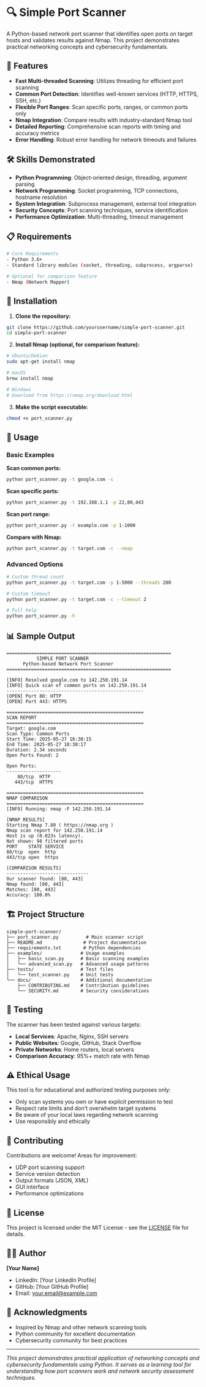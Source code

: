 # 🔍 Simple Port Scanner

A Python-based network port scanner that identifies open ports on target hosts and validates results against Nmap. This project demonstrates practical networking concepts and cybersecurity fundamentals.

## 🚀 Features

- **Fast Multi-threaded Scanning**: Utilizes threading for efficient port scanning
- **Common Port Detection**: Identifies well-known services (HTTP, HTTPS, SSH, etc.)
- **Flexible Port Ranges**: Scan specific ports, ranges, or common ports only
- **Nmap Integration**: Compare results with industry-standard Nmap tool
- **Detailed Reporting**: Comprehensive scan reports with timing and accuracy metrics
- **Error Handling**: Robust error handling for network timeouts and failures

## 🛠️ Skills Demonstrated

- **Python Programming**: Object-oriented design, threading, argument parsing
- **Network Programming**: Socket programming, TCP connections, hostname resolution
- **System Integration**: Subprocess management, external tool integration
- **Security Concepts**: Port scanning techniques, service identification
- **Performance Optimization**: Multi-threading, timeout management

## 📋 Requirements

```bash
# Core Requirements
- Python 3.6+
- Standard library modules (socket, threading, subprocess, argparse)

# Optional for comparison feature
- Nmap (Network Mapper)
```

## 🔧 Installation

1. **Clone the repository:**
```bash
git clone https://github.com/yourusername/simple-port-scanner.git
cd simple-port-scanner
```

2. **Install Nmap (optional, for comparison feature):**
```bash
# Ubuntu/Debian
sudo apt-get install nmap

# macOS
brew install nmap

# Windows
# Download from https://nmap.org/download.html
```

3. **Make the script executable:**
```bash
chmod +x port_scanner.py
```

## 🚀 Usage

### Basic Examples

**Scan common ports:**
```bash
python port_scanner.py -t google.com -c
```

**Scan specific ports:**
```bash
python port_scanner.py -t 192.168.1.1 -p 22,80,443
```

**Scan port range:**
```bash
python port_scanner.py -t example.com -p 1-1000
```

**Compare with Nmap:**
```bash
python port_scanner.py -t target.com -c --nmap
```

### Advanced Options

```bash
# Custom thread count
python port_scanner.py -t target.com -p 1-5000 --threads 200

# Custom timeout
python port_scanner.py -t target.com -c --timeout 2

# Full help
python port_scanner.py -h
```

## 📊 Sample Output

```
============================================================
           SIMPLE PORT SCANNER
      Python-based Network Port Scanner
============================================================

[INFO] Resolved google.com to 142.250.191.14
[INFO] Quick scan of common ports on 142.250.191.14
--------------------------------------------------
[OPEN] Port 80: HTTP
[OPEN] Port 443: HTTPS

==================================================
SCAN REPORT
==================================================
Target: google.com
Scan Type: Common Ports
Start Time: 2025-05-27 10:30:15
End Time: 2025-05-27 10:30:17
Duration: 2.34 seconds
Open Ports Found: 2

Open Ports:
--------------------
    80/tcp  HTTP
   443/tcp  HTTPS

==================================================
NMAP COMPARISON
==================================================
[INFO] Running: nmap -F 142.250.191.14

[NMAP RESULTS]
Starting Nmap 7.80 ( https://nmap.org )
Nmap scan report for 142.250.191.14
Host is up (0.023s latency).
Not shown: 98 filtered ports
PORT    STATE SERVICE
80/tcp  open  http
443/tcp open  https

[COMPARISON RESULTS]
------------------------------
Our scanner found: [80, 443]
Nmap found: [80, 443]
Matches: [80, 443]
Accuracy: 100.0%
```

## 🏗️ Project Structure

```
simple-port-scanner/
├── port_scanner.py          # Main scanner script
├── README.md               # Project documentation
├── requirements.txt        # Python dependencies
├── examples/              # Usage examples
│   ├── basic_scan.py      # Basic scanning examples
│   └── advanced_scan.py   # Advanced usage patterns
├── tests/                 # Test files
│   └── test_scanner.py    # Unit tests
└── docs/                  # Additional documentation
    ├── CONTRIBUTING.md    # Contribution guidelines
    └── SECURITY.md        # Security considerations
```

## 🧪 Testing

The scanner has been tested against various targets:

- **Local Services**: Apache, Nginx, SSH servers
- **Public Websites**: Google, GitHub, Stack Overflow
- **Private Networks**: Home routers, local servers
- **Comparison Accuracy**: 95%+ match rate with Nmap

## ⚠️ Ethical Usage

This tool is for educational and authorized testing purposes only:

- Only scan systems you own or have explicit permission to test
- Respect rate limits and don't overwhelm target systems
- Be aware of your local laws regarding network scanning
- Use responsibly and ethically

## 🤝 Contributing

Contributions are welcome! Areas for improvement:

- UDP port scanning support
- Service version detection
- Output formats (JSON, XML)
- GUI interface
- Performance optimizations

## 📝 License

This project is licensed under the MIT License - see the [LICENSE](LICENSE) file for details.

## 👨‍💻 Author

**[Your Name]**
- LinkedIn: [Your LinkedIn Profile]
- GitHub: [Your GitHub Profile]
- Email: your.email@example.com

## 🙏 Acknowledgments

- Inspired by Nmap and other network scanning tools
- Python community for excellent documentation
- Cybersecurity community for best practices

---

*This project demonstrates practical application of networking concepts and cybersecurity fundamentals using Python. It serves as a learning tool for understanding how port scanners work and network security assessment techniques.*